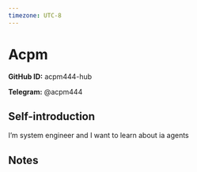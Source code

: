 ```yaml
---
timezone: UTC-8
---
```


# Acpm

**GitHub ID:** acpm444-hub

**Telegram:** @acpm444

## Self-introduction

I’m system engineer and I want to learn about ia agents

## Notes

<!-- Content_START -->


<!-- Content_END -->
